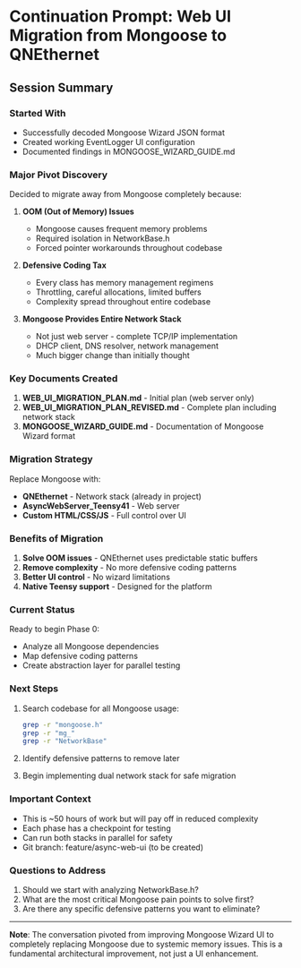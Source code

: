 # Continuation Prompt: Web UI Migration from Mongoose to QNEthernet

## Session Summary

### Started With
- Successfully decoded Mongoose Wizard JSON format
- Created working EventLogger UI configuration
- Documented findings in MONGOOSE_WIZARD_GUIDE.md

### Major Pivot Discovery
Decided to migrate away from Mongoose completely because:

1. **OOM (Out of Memory) Issues**
   - Mongoose causes frequent memory problems
   - Required isolation in NetworkBase.h
   - Forced pointer workarounds throughout codebase

2. **Defensive Coding Tax**
   - Every class has memory management regimens
   - Throttling, careful allocations, limited buffers
   - Complexity spread throughout entire codebase

3. **Mongoose Provides Entire Network Stack**
   - Not just web server - complete TCP/IP implementation
   - DHCP client, DNS resolver, network management
   - Much bigger change than initially thought

### Key Documents Created

1. **WEB_UI_MIGRATION_PLAN.md** - Initial plan (web server only)
2. **WEB_UI_MIGRATION_PLAN_REVISED.md** - Complete plan including network stack
3. **MONGOOSE_WIZARD_GUIDE.md** - Documentation of Mongoose Wizard format

### Migration Strategy

Replace Mongoose with:
- **QNEthernet** - Network stack (already in project)
- **AsyncWebServer_Teensy41** - Web server
- **Custom HTML/CSS/JS** - Full control over UI

### Benefits of Migration

1. **Solve OOM issues** - QNEthernet uses predictable static buffers
2. **Remove complexity** - No more defensive coding patterns
3. **Better UI control** - No wizard limitations
4. **Native Teensy support** - Designed for the platform

### Current Status

Ready to begin Phase 0:
- Analyze all Mongoose dependencies
- Map defensive coding patterns
- Create abstraction layer for parallel testing

### Next Steps

1. Search codebase for all Mongoose usage:
   ```bash
   grep -r "mongoose.h"
   grep -r "mg_"
   grep -r "NetworkBase"
   ```

2. Identify defensive patterns to remove later

3. Begin implementing dual network stack for safe migration

### Important Context

- This is ~50 hours of work but will pay off in reduced complexity
- Each phase has a checkpoint for testing
- Can run both stacks in parallel for safety
- Git branch: feature/async-web-ui (to be created)

### Questions to Address

1. Should we start with analyzing NetworkBase.h?
2. What are the most critical Mongoose pain points to solve first?
3. Are there any specific defensive patterns you want to eliminate?

---

**Note**: The conversation pivoted from improving Mongoose Wizard UI to completely replacing Mongoose due to systemic memory issues. This is a fundamental architectural improvement, not just a UI enhancement.